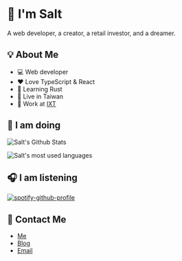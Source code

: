 # :salt: I'm Salt

A web developer, a creator, a retail investor, and a dreamer.

## :bulb: About Me

- :computer: Web developer
- :heart: Love TypeScript & React
- :book: Learning Rust
- :house_with_garden: Live in Taiwan
- 🏢 Work at [IXT](https://theixt.com)

## :wrench: I am doing

![Salt's Github Stats](https://stats.saltchang.com/api?username=saltchang&show_icons=true&theme=github_dark&count_private=true&line_height=30&hide_title=true&include_all_commits=true&ring_color=ff7744)

![Salt's most used languages](https://stats.saltchang.com/api/top-langs/?username=saltchang&hide=html,scss,css&layout=compact&theme=github_dark&hide_title=true&card_width=445&langs_count=6)

## :headphones: I am listening

[![spotify-github-profile](https://spotify-github-profile.vercel.app/api/view?uid=0wx6ttdb53ktogtjtn8visfy2&background_color=121212)](https://spotify-github-profile.vercel.app/api/view?uid=0wx6ttdb53ktogtjtn8visfy2&redirect=true)

## :bow_and_arrow: Contact Me

- [Me](https://saltchang.com)
- [Blog](https://blog.saltchang.com)
- [Email](mailto:saltchang@outlook.com)
